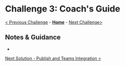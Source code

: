 # Challenge 3: Coach's Guide

[< Previous Challenge](./Solution-2.md) - **[Home](../readme.md)** - [Next Challenge>](./Solution-4.md)

## Notes & Guidance
-
[Next Solution - Publish and Teams Integration >](./solution-4.md)
